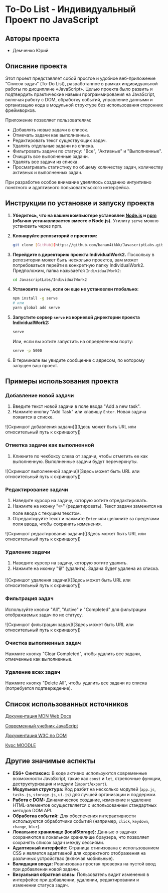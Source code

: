 # To-Do List - Индивидуальный Проект по JavaScript

## Авторы проекта

* Демченко Юрий

## Описание проекта

Этот проект представляет собой простое и удобное веб-приложение "Список задач" (To-Do List), разработанное в рамках индивидуальной работы по дисциплине «JavaScript». Целью проекта было развить и подтвердить практические навыки программирования на JavaScript, включая работу с DOM, обработку событий, управление данными и организацию кода в модульной структуре без использования сторонних фреймворков.

Приложение позволяет пользователям:

* Добавлять новые задачи в список.
* Отмечать задачи как выполненные.
* Редактировать текст существующих задач.
* Удалять отдельные задачи из списка.
* Фильтровать задачи по статусу: "Все", "Активные" и "Выполненные".
* Очищать все выполненные задачи.
* Удалять все задачи из списка.
* Просматривать статистику по общему количеству задач, количеству активных и выполненных задач.

При разработке особое внимание уделялось созданию интуитивно понятного и адаптивного пользовательского интерфейса.

## Инструкции по установке и запуску проекта

1.  **Убедитесь, что на вашем компьютере установлен [Node.js](https://nodejs.org/) и [npm](https://www.npmjs.com/) (обычно устанавливается вместе с Node.js).** Утилиту `serve` можно установить через npm.

2.  **Клонируйте репозиторий с проектом:**
    ```bash
    git clone [GitHub](https://github.com/banan4ikkk/JavascriptLabs.git)
    ```

3.  **Перейдите в директорию проекта IndividualWork2.** Поскольку в репозитории может быть несколько проектов, вам может потребоваться перейти в конкретную папку IndividualWork2. Предположим, папка называется `IndividualWork2`:
    ```bash
    cd JavascriptLabs/IndividualWork2
    ```
    
4.  **Установите `serve`, если он еще не установлен глобально:**
    ```bash
    npm install -g serve
    # или
    yarn global add serve
    ```

5.  **Запустите сервер `serve` из корневой директории проекта IndividualWork2:**
    ```bash
    serve
    ```

    Или, если вы хотите запустить на определенном порту:

    ```bash
    serve -p 5000
    ```

6.  В терминале вы увидите сообщение с адресом, по которому запущен ваш проект.

## Примеры использования проекта

### Добавление новой задачи

1.  Введите текст новой задачи в поле ввода "Add a new task".
2.  Нажмите кнопку "Add Task" или клавишу `Enter`. Новая задача появится в списке.

![Скриншот добавления задачи]([Здесь может быть URL или относительный путь к скриншоту])

### Отметка задачи как выполненной

1.  Кликните по чекбоксу слева от задачи, чтобы отметить ее как выполненную. Выполненные задачи будут перечеркнуты.

![Скриншот выполненной задачи]([Здесь может быть URL или относительный путь к скриншоту])

### Редактирование задачи

1.  Наведите курсор на задачу, которую хотите отредактировать.
2.  Нажмите на иконку "✏️" (редактировать). Текст задачи заменится на поле ввода с текущим текстом.
3.  Отредактируйте текст и нажмите `Enter` или щелкните за пределами поля ввода, чтобы сохранить изменения.

![Скриншот редактирования задачи]([Здесь может быть URL или относительный путь к скриншоту])

### Удаление задачи

1.  Наведите курсор на задачу, которую хотите удалить.
2.  Нажмите на иконку "🗑️" (удалить). Задача будет удалена из списка.

![Скриншот удаления задачи]([Здесь может быть URL или относительный путь к скриншоту])

### Фильтрация задач

Используйте кнопки "All", "Active" и "Completed" для фильтрации отображаемых задач по их статусу.

![Скриншот фильтрации задач]([Здесь может быть URL или относительный путь к скриншоту])

### Очистка выполненных задач

Нажмите кнопку "Clear Completed", чтобы удалить все задачи, отмеченные как выполненные.

### Удаление всех задач

Нажмите кнопку "Delete All", чтобы удалить все задачи из списка (потребуется подтверждение).

## Список использованных источников

[Документация MDN Web Docs](https://developer.mozilla.org/ru/)

[Современный учебник JavaScript](https://learn.javascript.ru/)

[Документация W3C по DOM](https://www.w3.org/DOM/)

[Курс MOODLE](https://github.com/MSU-Courses/javascript)


## Другие значимые аспекты

* **ES6+ Синтаксис:** В коде активно используются современные возможности JavaScript, такие как `const` и `let`, стрелочные функции, деструктуризация и модули (`import`/`export`).
* **Модульная структура:** Код разбит на несколько модулей (`app.js`, `tasks.js`, `storage.js`, `ui.js`) для лучшей организации и поддержки.
* **Работа с DOM:** Динамическое создание, изменение и удаление HTML-элементов осуществляется с использованием стандартных методов DOM API.
* **Обработка событий:** Для обеспечения интерактивности используются обработчики событий (например, `click`, `keydown`, `change`, `blur`).
* **Локальное хранилище (localStorage):** Данные о задачах сохраняются в локальном хранилище браузера, что позволяет сохранять список задач между сессиями.
* **Адаптивный интерфейс:** Страница стилизована с использованием CSS и является адаптивной для корректного отображения на различных устройствах (включая мобильные).
* **Валидация ввода:** Реализована простая проверка на пустой ввод при добавлении новой задачи.
* **Визуальная обратная связь:** Пользователь видит изменения в интерфейсе при добавлении, удалении, редактировании и изменении статуса задач.

